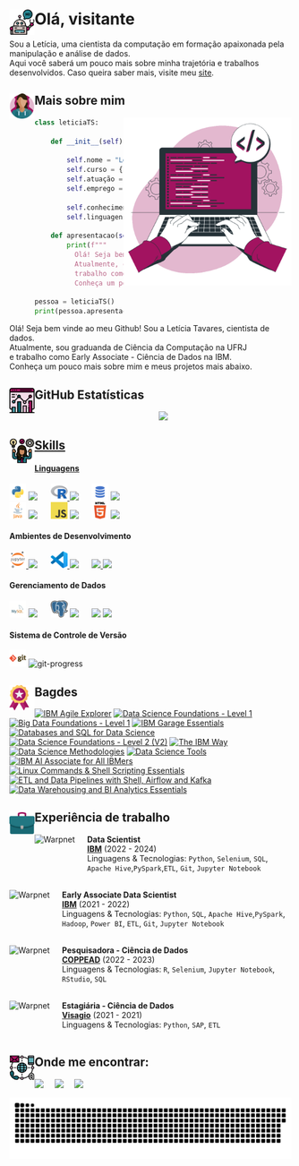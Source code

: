 <!--
**leticiatavaresds/leticiatavaresds** is a ✨ _special_ ✨ repository because its `README.md` (this file) appears on your GitHub profile.
-->

 <!--
<img height="220px" width="350em"  src="https://github-readme-stats.vercel.app/api?username=leticiatavaresds&show_icons=true&theme=radical&include_all_commits=true&count_private=true"/>
-->

# <img width="45" align="left" alt="about" src="https://github.com/leticiatavaresds/leticiatavaresds/blob/main/Imagens/robot.png"> Olá, visitante

Sou a Letícia, uma cientista da computação em formação apaixonada pela manipulação e análise de dados. <br>
Aqui você saberá um pouco mais sobre minha trajetória e trabalhos desenvolvidos. Caso queira saber mais, visite meu [site](https://leticiatavaresds.github.io/).

## <img width="45" align="left" alt="about" src="https://github.com/leticiatavaresds/leticiatavaresds/blob/main/Imagens/woman.png"> Mais sobre mim


<img align="right" width="300" src="https://github.com/leticiatavaresds/leticiatavaresds/blob/main/Imagens/oie_trans.gif" />
<!--
<div> Icons made by <a href="https://www.freepik.com" title="Freepik"> Freepik </a> from <a href="https://www.flaticon.com/" title="Flaticon">www.flaticon.com'</a></div>-->

```python
class leticiaTS:

    def __init__(self):
        
        self.nome = "Letícia Tavares"
        self.curso = {"nome": "Ciência da Computação", "universidade":"UFRJ"}
        self.atuação = "Cientista de Dados"
        self.emprego = {"cargo": "Early Associate - Ciência de Dados", "empresa":"IBM"}

        self.conhecimentos = list(("ETL", "Git"))
        self.linguagens = list(("Python", "R", "SQL"))
        
    def apresentacao(self):        
        print(f"""
          Olá! Seja bem vinde ao meu Github! Sou a {self.nome}, {self.atuação.lower()}. 
          Atualmente, curso {self.curso['nome']} na {self.curso['universidade']} e 
          trabalho como {self.emprego['cargo']} na {self.emprego['empresa']}. 
          Conheça um pouco mais sobre mim e meus projetos mais abaixo.""")               

pessoa = leticiaTS()
print(pessoa.apresentacao())
```
<p>
Olá! Seja bem vinde ao meu Github! Sou a Letícia Tavares, cientista de dados. <br>
Atualmente, sou graduanda de Ciência da Computação na UFRJ <br>
e trabalho como Early Associate - Ciência de Dados na IBM. <br>
Conheça um pouco mais sobre mim e meus projetos mais abaixo.
</p>  

## <img width="45" align="left" alt="about" src="https://github.com/leticiatavaresds/leticiatavaresds/blob/main/Imagens/bar-chart%20(1).png"> GitHub Estatísticas
  
 <div align="center">
    <a href="https://github.com/leticiatavaresds">
    <img height="180em" src="https://github-readme-stats.vercel.app/api/top-langs/?username=leticiatavaresds&layout=compact&langs_count=7&theme=radical"/>
  </div>

## <img width="45" align="left" alt="about" src="https://github.com/leticiatavaresds/leticiatavaresds/blob/main/Imagens/competence%20(1).png"> Skills
 
  <h4> Linguagens </h4> 
     
  <div> 
   <a href="https://www.python.org/" alt="Python">
   <img height="30" src="https://raw.githubusercontent.com/github/explore/80688e429a7d4ef2fca1e82350fe8e3517d3494d/topics/python/python.png"/></a> 
   <img height="20" src="https://progress-bar.dev/80"/> &nbsp&nbsp&nbsp&nbsp

   <a href="https://www.r-project.org/" alt="R">
   <img height="30" src="https://raw.githubusercontent.com/github/explore/80688e429a7d4ef2fca1e82350fe8e3517d3494d/topics/r/r.png"/> </a> 
   <img height="20" src="https://progress-bar.dev/70"/> &nbsp&nbsp&nbsp&nbsp
   
   <a href="https://github.com/search?q=sql" alt="SQL">
    <img height="30" src="https://raw.githubusercontent.com/github/explore/80688e429a7d4ef2fca1e82350fe8e3517d3494d/topics/sql/sql.png" alt="SQL"/></a>
    <img height="20" src="https://progress-bar.dev/70"/> &nbsp&nbsp&nbsp&nbsp
   
  </div>
 
 <div> 
   <img height="30" src="https://raw.githubusercontent.com/github/explore/80688e429a7d4ef2fca1e82350fe8e3517d3494d/topics/java/java.png"> 
   <img height="20" src="https://progress-bar.dev/55"> &nbsp&nbsp&nbsp&nbsp
  
   <img height="30" src="https://raw.githubusercontent.com/github/explore/80688e429a7d4ef2fca1e82350fe8e3517d3494d/topics/javascript/javascript.png"> 
   <img height="20" src="https://progress-bar.dev/30"> &nbsp&nbsp&nbsp&nbsp
  
   <img height="30" src="https://raw.githubusercontent.com/github/explore/80688e429a7d4ef2fca1e82350fe8e3517d3494d/topics/html/html.png"> 
   <img height="20" src="https://progress-bar.dev/40"> &nbsp&nbsp&nbsp&nbsp
 </div>
  
 <h4>Ambientes de Desenvolvimento</h4>
 
 <div>
  
 <a href="https://jupyter.org/" alt="Jupyter Notebook">
 <img height="30" src="https://raw.githubusercontent.com/github/explore/a4691f04ff219c1c2aa02fc61fda41aa43f1459a/topics/jupyter-notebook/jupyter-notebook.png"> </a> 
 <img height="20" src="https://progress-bar.dev/90"> &nbsp&nbsp&nbsp&nbsp

 <a href="https://code.visualstudio.com/" alt="VSC">
 <img height="30" src="https://raw.githubusercontent.com/github/explore/80688e429a7d4ef2fca1e82350fe8e3517d3494d/topics/visual-studio-code/visual-studio-code.png"> </a> 
 <img height="20" src="https://progress-bar.dev/85"> &nbsp&nbsp&nbsp&nbsp
  
 <a href="https://www.rstudio.com/" alt="RStudio">
 <img height="30" src="https://d33wubrfki0l68.cloudfront.net/521a038ed009b97bf73eb0a653b1cb7e66645231/8e3fd/assets/img/rstudio-icon.png"> </a> 
 <img height="20" src="https://progress-bar.dev/85"> &nbsp&nbsp&nbsp&nbsp
 
 </div>
 
 <h4>Gerenciamento de Dados</h4>  
 
 <div> 
  <a href="https://www.mysql.com/" alt="MySQL">
  <img height="30" src="https://raw.githubusercontent.com/github/explore/80688e429a7d4ef2fca1e82350fe8e3517d3494d/topics/mysql/mysql.png"></a>
  <img height="20" src="https://progress-bar.dev/75"/> &nbsp&nbsp&nbsp&nbsp
  <a href="https://www.postgresql.org/" alt="PostgreSQL">
  <img height="30" src="https://raw.githubusercontent.com/github/explore/80688e429a7d4ef2fca1e82350fe8e3517d3494d/topics/postgresql/postgresql.png"></a>
  <img height="20" src="https://progress-bar.dev/75"/> &nbsp&nbsp&nbsp&nbsp
  <a href="https://duckdb.org/" alt="DuckDB">
  <img height="30" src="https://pbs.twimg.com/profile_images/1274363897676521474/qgbqYYuV_400x400.jpg"></a>
  <img height="20" src="https://progress-bar.dev/75"/> &nbsp&nbsp&nbsp&nbsp
</div>
  
 <h4> Sistema de Controle de Versão</h4> 

<div>
  <img height="30" src="https://raw.githubusercontent.com/github/explore/80688e429a7d4ef2fca1e82350fe8e3517d3494d/topics/git/git.png"> 
  <img height="20" src="https://progress-bar.dev/80" alt="git-progress" > &nbsp&nbsp&nbsp&nbsp  
 </div>

 <!--
 
 <h4>Integração e Transformação de Dados</h4> 
 
 <h4>Visualização de Dados</h4> 
 
 <h4>Construção de Modelos</h4> 
 
 <h4>Implantação do Modelo</h4> 
 
 <h4>Monitoramento e Avaliação de Modelos</h4> -->
 
## <img width="45" align="left" alt="about" src="https://github.com/leticiatavaresds/leticiatavaresds/blob/main/Imagens/ribbon%20(1).png"> Bagdes
 
<!--START_SECTION:badges-->
[![IBM Agile Explorer](https://images.credly.com/size/110x110/images/a972f054-be07-4845-85c7-95c8d11852f5/IBM-Agile-Explorer.png)](http://www.credly.com/badges/75b8d34b-eb2a-46cb-b627-cc5d872c5b01 "IBM Agile Explorer")
[![Data Science Foundations - Level 1](https://images.credly.com/size/110x110/images/5ca7b236-6105-4154-ba22-c8ae12ec1d8c/Data_Sci_Found_Level_1_-_CC_-_2019.png)](http://www.credly.com/badges/e8e3246a-5741-404e-b6ca-1f00cc714dba "Data Science Foundations - Level 1")
[![Big Data Foundations - Level 1](https://images.credly.com/size/110x110/images/16d5a420-770b-4699-97ec-46708e3680c5/Big_Data_Found_Level_1_-_CC_-_2019.png)](http://www.credly.com/badges/0fc3bd94-ce8f-423c-b09f-46855b88b8d9 "Big Data Foundations - Level 1")
[![IBM Garage Essentials](https://images.credly.com/size/110x110/images/fb718a87-6d0d-4a6d-8068-677f1bec78f2/IBM_Garage_Essentials.png)](http://www.credly.com/badges/8c2f30b7-45d6-471f-af21-ba8d57565be8 "IBM Garage Essentials")
[![Databases and SQL for Data Science](https://images.credly.com/size/110x110/images/594e0ab7-c864-4d9a-9987-3a903ec3f06a/Cognitive_Class_-_DB_and_SQL_for_Data_Sci.png)](http://www.credly.com/badges/9c0476d2-bcb4-4e66-b771-d09ebc1dcd75 "Databases and SQL for Data Science")
[![Data Science Foundations - Level 2 (V2)](https://images.credly.com/size/110x110/images/d7321425-c989-4bf9-846a-cd2a647d213b/Data_Sci_Foundations_Level_2_-_CC_-_2019.png)](http://www.credly.com/badges/278e1a61-00dc-4d99-b829-95b293d84c1b "Data Science Foundations - Level 2 (V2)")
[![The IBM Way](https://images.credly.com/size/110x110/images/009696ad-3bb2-48e7-88d6-48c4a0d2c9a3/The-IBM-Way.png)](http://www.credly.com/badges/9f80c32c-d2fd-439b-8bbf-b6af76e3ed18 "The IBM Way")
[![Data Science Methodologies](https://images.credly.com/size/110x110/images/dfd6eb51-4caa-4ffe-b107-85ece064370c/Data_Science_Methodologies.png)](http://www.credly.com/badges/15062f18-a5c0-47bf-b543-10f865708644 "Data Science Methodologies")
[![Data Science Tools](https://images.credly.com/size/110x110/images/de9471ce-018c-4bf4-af49-5c9c1d488613/Data_Science_Tools.png)](http://www.credly.com/badges/e614858a-565f-47e1-b6b6-cde6ee9d415f "Data Science Tools")
[![IBM AI Associate for All IBMers](https://images.credly.com/size/110x110/images/4e05e7e2-bc65-4a0f-a73d-7ef4ce8505c7/AI-for-All.png)](http://www.credly.com/badges/d6b3f822-076e-447d-bbca-02f704c92bdb "IBM AI Associate for All IBMers")
[![Linux Commands & Shell Scripting Essentials](https://images.credly.com/size/110x110/images/964d28c3-1543-4e23-bc30-97a2cdc15a59/image.png)](http://www.credly.com/badges/35dda0f8-dcad-4614-8fff-5c708b807bb2 "Linux Commands & Shell Scripting Essentials")
[![ETL and Data Pipelines with Shell, Airflow and Kafka](https://images.credly.com/size/110x110/images/8192dfac-e32b-4570-aebd-cf5eaee0c0d9/ETL_and_Data_Pipelines_with_Shell__Airflow_and_Kafka.png)](http://www.credly.com/badges/76b4ed06-cfab-4cab-9615-8a69ffbe68be "ETL and Data Pipelines with Shell, Airflow and Kafka")
[![Data Warehousing and BI Analytics Essentials](https://images.credly.com/size/110x110/images/779d8ac4-440d-4a92-8735-064960922f56/image.png)](http://www.credly.com/badges/33b59b14-e437-4391-934c-81f2dccfc5fa "Data Warehousing and BI Analytics Essentials")
<!--END_SECTION:badges-->


## <img width="45" align="left" alt="about" src="https://github.com/leticiatavaresds/leticiatavaresds/blob/main/Imagens/suitcase%20(1).png"> Experiência de trabalho

  
[<img align="left" height="94px" width="94px" alt="Warpnet" src="https://www.ibm.com/design/language/dce3f5b8db2c0ff04296123f424b3d41/core_blue50_on_black.svg"/>](https://www.ibm.com/)
**Data Scientist** \
[**IBM**](https://www.ibm.com/br-pt) (2022 - 2024)\
Linguagens & Tecnologias: `Python`, `Selenium`, `SQL`, `Apache Hive`,`PySpark`,`ETL`, `Git`, `Jupyter Notebook`\
<br/>

[<img align="left" height="94px" width="94px" alt="Warpnet" src="https://www.ibm.com/design/language/dce3f5b8db2c0ff04296123f424b3d41/core_blue50_on_black.svg"/>](https://www.ibm.com/)
**Early Associate Data Scientist** \
[**IBM**](https://www.ibm.com/br-pt) (2021 - 2022)\
Linguagens & Tecnologias: `Python`, `SQL`, `Apache Hive`,`PySpark`, `Hadoop`, `Power BI`, `ETL`, `Git`, `Jupyter Notebook`\
<br/>
    
[<img align="left" height="94px" width="94px" alt="Warpnet" src="http://www.olharvirtual.ufrj.br/2006/imagens/logos/coppead.jpg"/>](https://www.coppead.ufrj.br/)
**Pesquisadora - Ciência de Dados** \
[**COPPEAD**](https://www.coppead.ufrj.br/) (2022 - 2023)\
Linguagens & Tecnologias: `R`, `Selenium`, `Jupyter Notebook`, `RStudio`, `SQL`\
<br/>
  
 [<img align="left" height="94px" width="94px" alt="Warpnet" src="https://encrypted-tbn0.gstatic.com/images?q=tbn:ANd9GcQio4Nr-wtrjws7RYKXS25gz_ozexsmXJXe0xXcitj_jg&s"/>](https://visagio.com/en/home/)
**Estagiária - Ciência de Dados** \
[**Visagio**](https://visagio.com/en/home/) (2021 - 2021)\
Linguagens & Tecnologias: `Python`, `SAP`, `ETL`\
<br/>

## <img width="45" align="left" alt="about" src="https://github.com/leticiatavaresds/leticiatavaresds/blob/main/Imagens/contact.png"> Onde me encontrar:

<p align="left">
  <a href="https://www.linkedin.com/in/leticia-tavares-lts/" alt="Linkedin">
  <img src="https://img.shields.io/badge/-Linkedin-0e76a8?style=flat-square&logo=Linkedin&logoColor=white&link=https://www.linkedin.com/in/leticia-tavares-lts/" /></a>&nbsp&nbsp&nbsp&nbsp

  <a href="https://leticiatavaresds.github.io/" alt="Site">
  <img src="https://img.shields.io/badge/-Site Portfólio-DF0174?style=flat-square&labelColor=DF0174&logo=googlechrome&logoColor=white&link=https://leticiatavaresds.github.io/"/></a>&nbsp&nbsp&nbsp&nbsp
  
  <a href="https://github.com/leticiatavaresds" alt="Github">
  <img src="https://img.shields.io/github/followers/leticiatavaresds?label=follow&style=social"/></a>&nbsp&nbsp&nbsp&nbsp
</p>   


![Snake animation](https://github.com/leticiatavaresds/leticiatavaresds/blob/output/github-contribution-grid-snake.svg)


      

